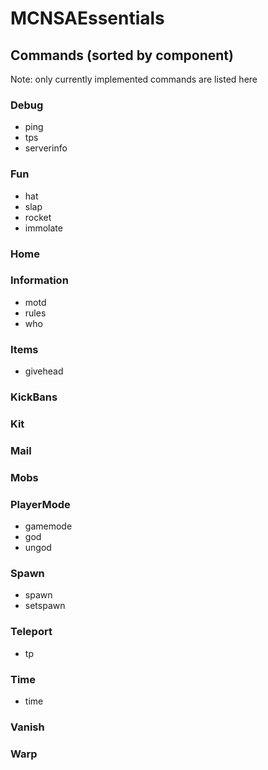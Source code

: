MCNSAEssentials
===============

## Commands (sorted by component)
Note: only currently implemented commands are listed here

### Debug
* ping
* tps
* serverinfo

### Fun
* hat
* slap
* rocket
* immolate

### Home

### Information
* motd
* rules
* who

### Items
* givehead

### KickBans

### Kit

### Mail

### Mobs

### PlayerMode
* gamemode
* god
* ungod

### Spawn
* spawn
* setspawn

### Teleport
* tp

### Time
* time

### Vanish

### Warp